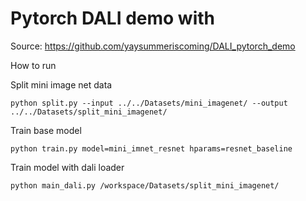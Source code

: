 # Pytorch DALI demo with
Source: https://github.com/yaysummeriscoming/DALI_pytorch_demo

How to run 

Split mini image net data
```
python split.py --input ../../Datasets/mini_imagenet/ --output ../../Datasets/split_mini_imagenet/
```

Train base model
```
python train.py model=mini_imnet_resnet hparams=resnet_baseline
```


Train model with dali loader
```
python main_dali.py /workspace/Datasets/split_mini_imagenet/
```